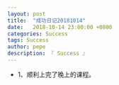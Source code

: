 ```yaml
---
layout: post
title:  "成功日记20181014"
date:   2018-10-14 23:00:00 +0800
categories: Success
tags: Success
author: pepe
description: 『 Success 』
---
```


* 1、顺利上完了晚上的课程。
